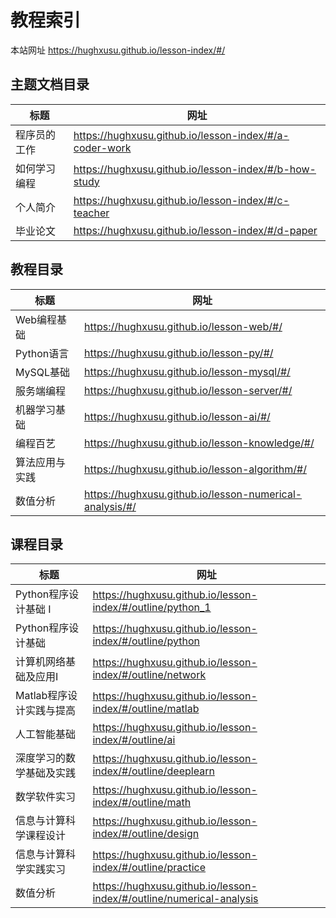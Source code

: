 # 教程索引

本站网址 https://hughxusu.github.io/lesson-index/#/

## 主题文档目录

| 标题         | 网址                                                   |
| ------------ | ------------------------------------------------------ |
| 程序员的工作 | https://hughxusu.github.io/lesson-index/#/a-coder-work |
| 如何学习编程 | https://hughxusu.github.io/lesson-index/#/b-how-study  |
| 个人简介     | https://hughxusu.github.io/lesson-index/#/c-teacher    |
| 毕业论文     | https://hughxusu.github.io/lesson-index/#/d-paper      |

## 教程目录

| 标题           | 网址                                                    |
| -------------- | ------------------------------------------------------- |
| Web编程基础    | https://hughxusu.github.io/lesson-web/#/                |
| Python语言     | https://hughxusu.github.io/lesson-py/#/                 |
| MySQL基础      | https://hughxusu.github.io/lesson-mysql/#/              |
| 服务端编程     | https://hughxusu.github.io/lesson-server/#/             |
| 机器学习基础   | https://hughxusu.github.io/lesson-ai/#/                 |
| 编程百艺       | https://hughxusu.github.io/lesson-knowledge/#/          |
| 算法应用与实践 | https://hughxusu.github.io/lesson-algorithm/#/          |
| 数值分析       | https://hughxusu.github.io/lesson-numerical-analysis/#/ |

## 课程目录

| 标题                     | 网址                                                         |
| ------------------------ | ------------------------------------------------------------ |
| Python程序设计基础 I     | https://hughxusu.github.io/lesson-index/#/outline/python_1   |
| Python程序设计基础       | https://hughxusu.github.io/lesson-index/#/outline/python     |
| 计算机网络基础及应用Ⅰ    | https://hughxusu.github.io/lesson-index/#/outline/network    |
| Matlab程序设计实践与提高 | https://hughxusu.github.io/lesson-index/#/outline/matlab     |
| 人工智能基础             | https://hughxusu.github.io/lesson-index/#/outline/ai         |
| 深度学习的数学基础及实践 | https://hughxusu.github.io/lesson-index/#/outline/deeplearn  |
| 数学软件实习             | https://hughxusu.github.io/lesson-index/#/outline/math       |
| 信息与计算科学课程设计   | https://hughxusu.github.io/lesson-index/#/outline/design     |
| 信息与计算科学实践实习   | https://hughxusu.github.io/lesson-index/#/outline/practice   |
| 数值分析                 | https://hughxusu.github.io/lesson-index/#/outline/numerical-analysis |

